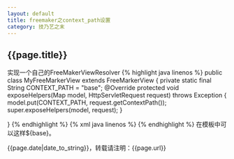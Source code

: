 ```yaml
---
layout: default
title: freemaker之context_path设置
category: 技乃艺之末
---
```

<h2>{{page.title}}</h2>
<p>
实现一个自己的FreeMakerViewResolver
{% highlight java linenos %}
public class MyFreeMarkerView extends FreeMarkerView {
	private static final String CONTEXT_PATH = "base"; 
	@Override
	protected void exposeHelpers(Map<String, Object> model,
			HttpServletRequest request) throws Exception {
		model.put(CONTEXT_PATH, request.getContextPath());
		super.exposeHelpers(model, request);
	}

}
{% endhighlight %}
{% xml java linenos %}
<bean class="org.springframework.web.servlet.view.freemarker.FreeMarkerViewResolver">
    <property name="viewClass" value="com.scylla.utils.MyFreeMarkerView" /><!-- 自定义FreeMarkerView，用来定义项目的全局路径 -->
</bean>
{% endhighlight %}
在模板中可以这样${base}。
</p>
<p>{{page.date|date_to_string}}，转载请注明：{{page.url}}</p>

